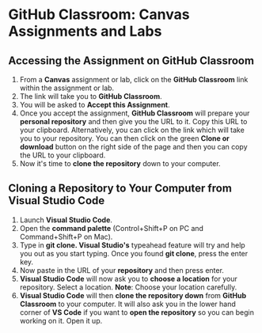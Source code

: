 # GitHub Classroom: Canvas Assignments and Labs

## Accessing the Assignment on GitHub Classroom
1. From a **Canvas** assignment or lab, click on the **GitHub Classroom** link within the assignment or lab.
2. The link will take you to **GitHub Classroom**.
3. You will be asked to **Accept this Assignment**.
4. Once you accept the assignment, **GitHub Classroom** will prepare your **personal repository** and then give you the URL to it. Copy this URL to your clipboard. Alternatively, you can click on the link which will take you to your repository. You can then click on the green **Clone or download** button on the right side of the page and then you can copy the URL to your clipboard.
5. Now it's time to **clone the repository** down to your computer.

## Cloning a Repository to Your Computer from Visual Studio Code

1. Launch **Visual Studio Code**.
2. Open the **command palette** (Control+Shift+P on PC and Command+Shift+P on Mac).
3. Type in **git clone. Visual Studio's** typeahead feature will try and help you out as you start typing. Once you found **git clone**, press the enter key.
4. Now paste in the URL of your **repository** and then press enter.
5. **Visual Studio Code** will now ask you to **choose a location** for your repository. Select a location. **Note**: Choose your location carefully.
6. **Visual Studio Code** will then **clone the repository down** from **GitHub Classroom** to your computer. It will also ask you in the lower hand corner of **VS Code** if you want to **open the repository** so you can begin working on it. Open it up.